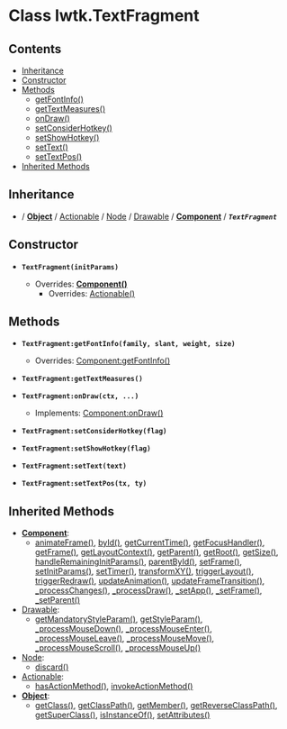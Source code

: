 # Class lwtk.TextFragment


## Contents

   * [Inheritance](#inheritance)
   * [Constructor](#constructor)
   * [Methods](#methods)
      * [getFontInfo()](#.getFontInfo)
      * [getTextMeasures()](#.getTextMeasures)
      * [onDraw()](#.onDraw)
      * [setConsiderHotkey()](#.setConsiderHotkey)
      * [setShowHotkey()](#.setShowHotkey)
      * [setText()](#.setText)
      * [setTextPos()](#.setTextPos)
   * [Inherited Methods](#inherited-methods)


## Inheritance
   *  / **[Object](../lwtk/Object.md#inheritance)** / [Actionable](../lwtk/Actionable.md#inheritance) / [Node](../lwtk/Node.md#inheritance) / [Drawable](../lwtk/Drawable.md#inheritance) / **[Component](../lwtk/Component.md#inheritance)** / _**`TextFragment`**_

## Constructor
   * <span id=".new">**`TextFragment(initParams)`**</span>

        * Overrides: **[Component()](../lwtk/Component.md#constructor)**
             * Overrides: [Actionable()](../lwtk/Actionable.md#constructor)



## Methods
   * <span id=".getFontInfo">**`TextFragment:getFontInfo(family, slant, weight, size)`**</span>

        * Overrides: [Component:getFontInfo()](../lwtk/Component.md#.getFontInfo)


   * <span id=".getTextMeasures">**`TextFragment:getTextMeasures()`**</span>


   * <span id=".onDraw">**`TextFragment:onDraw(ctx, ...)`**</span>

        * Implements: [Component:onDraw()](../lwtk/Component.md#.onDraw)


   * <span id=".setConsiderHotkey">**`TextFragment:setConsiderHotkey(flag)`**</span>


   * <span id=".setShowHotkey">**`TextFragment:setShowHotkey(flag)`**</span>


   * <span id=".setText">**`TextFragment:setText(text)`**</span>


   * <span id=".setTextPos">**`TextFragment:setTextPos(tx, ty)`**</span>



## Inherited Methods
   * **[Component](../lwtk/Component.md)**:
      * [animateFrame()](../lwtk/Component.md#.animateFrame), [byId()](../lwtk/Component.md#.byId), [getCurrentTime()](../lwtk/Component.md#.getCurrentTime), [getFocusHandler()](../lwtk/Component.md#.getFocusHandler), [getFrame()](../lwtk/Component.md#.getFrame), [getLayoutContext()](../lwtk/Component.md#.getLayoutContext), [getParent()](../lwtk/Component.md#.getParent), [getRoot()](../lwtk/Component.md#.getRoot), [getSize()](../lwtk/Component.md#.getSize), [handleRemainingInitParams()](../lwtk/Component.md#.handleRemainingInitParams), [parentById()](../lwtk/Component.md#.parentById), [setFrame()](../lwtk/Component.md#.setFrame), [setInitParams()](../lwtk/Component.md#.setInitParams), [setTimer()](../lwtk/Component.md#.setTimer), [transformXY()](../lwtk/Component.md#.transformXY), [triggerLayout()](../lwtk/Component.md#.triggerLayout), [triggerRedraw()](../lwtk/Component.md#.triggerRedraw), [updateAnimation()](../lwtk/Component.md#.updateAnimation), [updateFrameTransition()](../lwtk/Component.md#.updateFrameTransition), [_processChanges()](../lwtk/Component.md#._processChanges), [_processDraw()](../lwtk/Component.md#._processDraw), [_setApp()](../lwtk/Component.md#._setApp), [_setFrame()](../lwtk/Component.md#._setFrame), [_setParent()](../lwtk/Component.md#._setParent)
   * [Drawable](../lwtk/Drawable.md):
      * [getMandatoryStyleParam()](../lwtk/Drawable.md#.getMandatoryStyleParam), [getStyleParam()](../lwtk/Drawable.md#.getStyleParam), [_processMouseDown()](../lwtk/Drawable.md#._processMouseDown), [_processMouseEnter()](../lwtk/Drawable.md#._processMouseEnter), [_processMouseLeave()](../lwtk/Drawable.md#._processMouseLeave), [_processMouseMove()](../lwtk/Drawable.md#._processMouseMove), [_processMouseScroll()](../lwtk/Drawable.md#._processMouseScroll), [_processMouseUp()](../lwtk/Drawable.md#._processMouseUp)
   * [Node](../lwtk/Node.md):
      * [discard()](../lwtk/Node.md#.discard)
   * [Actionable](../lwtk/Actionable.md):
      * [hasActionMethod()](../lwtk/Actionable.md#.hasActionMethod), [invokeActionMethod()](../lwtk/Actionable.md#.invokeActionMethod)
   * **[Object](../lwtk/Object.md)**:
      * [getClass()](../lwtk/Object.md#.getClass), [getClassPath()](../lwtk/Object.md#.getClassPath), [getMember()](../lwtk/Object.md#.getMember), [getReverseClassPath()](../lwtk/Object.md#.getReverseClassPath), [getSuperClass()](../lwtk/Object.md#.getSuperClass), [isInstanceOf()](../lwtk/Object.md#.isInstanceOf), [setAttributes()](../lwtk/Object.md#.setAttributes)
